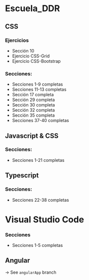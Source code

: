 # Escuela_DDR
## CSS
### Ejercicios 
  - Sección 10
  - Ejercicio CSS-Grid
  - Ejercicio CSS-Bootstrap
### Secciones:
  - Secciones 1-9 completas
  - Secciones 11-13 completas
  - Sección 17 completa
  - Sección 29 completa
  - Sección 30 completa
  - Sección 32 completa
  - Sección 35 completa
  - Secciones 37-40 completas

## Javascript & CSS
### Secciones:
- Secciones 1-21 completas

## Typescript
### Secciones:
- Secciones 22-38 completas

# Visual Studio Code
### Secciones
- Secciones 1-5 completas

## Angular
-> See `angularApp` branch
